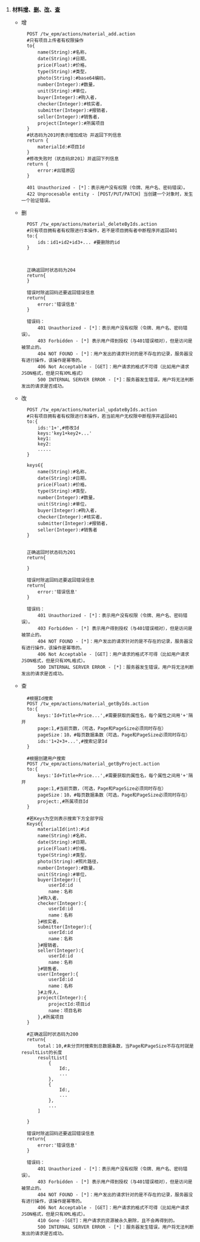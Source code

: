 1.  <a name='material'></a>**材料[增](#material_add)、[删](#material_delete)、[改](#material_change)、[查](#material_search)**
	- <a name="material_add">增</a>

			POST /tw_epm/actions/material_add.action
			#只有项目上传者有权限操作
			to{
				name(String):#名称，
				date(String):#日期，
				price(Float):#价格，
				type(String):#类型，
				photo(String):#base64编码，
				number(Integer):#数量，
				unit(String):#单位，
				buyer(Integer):#购入者，
				checker(Integer):#核实者，
				submitter(Integer):#报销者，
				seller(Integer):#销售者，
				project(Integer):#所属项目
			}
			#状态码为201时表示增加成功 并返回下列信息
			return {
				materialId:#项目Id
			}
			#修改失败时（状态码非201）并返回下列信息
			return {
				error:#出错原因
			}
			
			401 Unauthorized - [*]：表示用户没有权限（令牌、用户名、密码错误）。
			422 Unprocesable entity - [POST/PUT/PATCH] 当创建一个对象时，发生一个验证错误。
	- <a name="material_delete">删</a>

			POST /tw_epm/actions/material_deleteByIds.action
			#只有项目拥有者有权限进行本操作，若不是项目拥有者中断程序并返回401
			to:{
				ids：id1+id2+id3+... #要删除的id
			}
			
			
		
			正确返回时状态码为204
			return{
			}
			
			错误时除返回码还要返回错误信息
			return{
				error:'错误信息'
			}
		
			错误码：
				401 Unauthorized - [*]：表示用户没有权限（令牌、用户名、密码错误）。
				403 Forbidden - [*] 表示用户得到授权（与401错误相对），但是访问是被禁止的。
				404 NOT FOUND - [*]：用户发出的请求针对的是不存在的记录，服务器没有进行操作，该操作是幂等的。
				406 Not Acceptable - [GET]：用户请求的格式不可得（比如用户请求JSON格式，但是只有XML格式）
				500 INTERNAL SERVER ERROR - [*]：服务器发生错误，用户将无法判断发出的请求是否成功。
	- <a name="material_change">改</a>

			POST /tw_epm/actions/material_updateByIds.action
			#只有项目拥有者有权限进行本操作，若当前用户无权限中断程序并返回401
			to:{
				ids:'1+',#修改Id
				keys:'key1+key2+...'
				key1:
				key2:
				.....
			}
			
			keys∈{
				name(String):#名称，
				date(String):#日期，
				price(Float):#价格，
				type(String):#类型，
				number(Integer):#数量，
				unit(String):#单位，
				buyer(Integer):#购入者，
				checker(Integer):#核实者，
				submitter(Integer):#报销者，
				seller(Integer):#销售者
			}	
		
			
			正确返回时状态码为201
			return{

			}
			
			错误时除返回码还要返回错误信息
			return{
				error:'错误信息'
			}
		
			错误码：
				401 Unauthorized - [*]：表示用户没有权限（令牌、用户名、密码错误）。
				403 Forbidden - [*] 表示用户得到授权（与401错误相对），但是访问是被禁止的。
				404 NOT FOUND - [*]：用户发出的请求针对的是不存在的记录，服务器没有进行操作，该操作是幂等的。
				406 Not Acceptable - [GET]：用户请求的格式不可得（比如用户请求JSON格式，但是只有XML格式）。
				500 INTERNAL SERVER ERROR - [*]：服务器发生错误，用户将无法判断发出的请求是否成功。
	- <a name="material_search">查</a>  
			
			#根据Id搜索
			POST /tw_epm/actions/material_getByIds.action
			to:{
				keys:'Id+Title+Price...',#需要获取的属性名，每个属性之间用'+'隔开
				page:1,#当前页数，（可选，Page和PageSize必须同时存在）
				pageSize：10，#每页数据条数（可选，Page和PageSize必须同时存在）
				ids:'1+2+3+...',#搜索记录Id
			}
			
			#根据创建用户搜索
			POST /tw_epm/actions/material_getByProject.action
			to:{
				keys:'Id+Title+Price...',#需要获取的属性名，每个属性之间用'+'隔开
				page:1,#当前页数，（可选，Page和PageSize必须同时存在）
				pageSize：10，#每页数据条数（可选，Page和PageSize必须同时存在）
				project:,#所属项目Id
			}

			#若Keys为空则表示搜索下方全部字段
			Keys∈{
				materialId(int):#id
				name(String):#名称，
				date(String):#日期，
				price(Float):#价格，
				type(String):#类型，
				photo(String):#照片路径，
				number(Integer):#数量，
				unit(String):#单位，
				buyer(Integer):{
					userId:id
					name：名称
				}#购入者，
				checker(Integer):{
					userId:id
					name：名称
				}#核实者，
				submitter(Integer):{
					userId:id
					name：名称
				}#报销者，
				seller(Integer):{
					userId:id
					name：名称
				}#销售者，
				user(Integer):{
					userId:id
					name：名称
				}#上传人，
				project(Integer):{
					projectId:项目id
					name：项目名称
				},#所属项目
			}

			#正确返回时状态码为200
			return{
				total：10,#未分页时搜索到总数据条数，当Page和PageSize不存在时就是resultList的长度
				resultList[
					{
						Id:,
						...
					},
					{
						Id:,
						...
					},
					...
				]

			}

			错误时除返回码还要返回错误信息
			return{
				error:'错误信息'
			}

			错误码：
				401 Unauthorized - [*]：表示用户没有权限（令牌、用户名、密码错误）。
				403 Forbidden - [*] 表示用户得到授权（与401错误相对），但是访问是被禁止的。
				404 NOT FOUND - [*]：用户发出的请求针对的是不存在的记录，服务器没有进行操作，该操作是幂等的。
				406 Not Acceptable - [GET]：用户请求的格式不可得（比如用户请求JSON格式，但是只有XML格式）。
				410 Gone -[GET]：用户请求的资源被永久删除，且不会再得到的。
				500 INTERNAL SERVER ERROR - [*]：服务器发生错误，用户将无法判断发出的请求是否成功。
